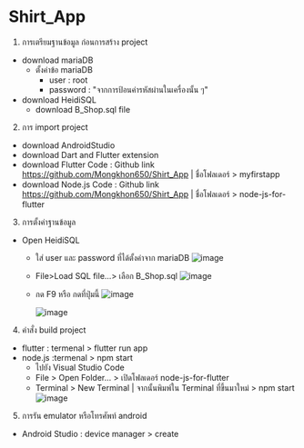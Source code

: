 # Shirt_App

1. การเตรียมฐานข้อมูล ก่อนการสร้าง project
- download mariaDB
  - ตั้งค่าข้อ mariaDB
    - user : root
    - password : "จากการป้อนค่ารหัสผ่านในเครื่องนั้น ๆ"  
- download HeidiSQL
  - download B_Shop.sql file
2. การ import project
- download AndroidStudio
- download Dart and Flutter extension
- download Flutter Code : Github link https://github.com/Mongkhon650/Shirt_App | ชื่อโฟลเดอร์ > myfirstapp
- download Node.js Code : Github link https://github.com/Mongkhon650/Shirt_App | ชื่อโฟลเดอร์ > node-js-for-flutter
3. การตั้งค่าฐานข้อมูล
- Open HeidiSQL
  - ใส่ user และ password ที่ได้ตั้งค่าจาก mariaDB
    ![image](https://github.com/user-attachments/assets/f0733e3a-efb4-463e-b272-1c27e523ad2a)
  - File>Load SQL file...> เลือก B_Shop.sql
  ![image](https://github.com/user-attachments/assets/11b91b7d-bd6e-4243-8c93-0ab1207e3200)
  - กด F9 หรือ กดที่ปุ่มนี้ ![image](https://github.com/user-attachments/assets/b6963c63-96fe-4461-afa6-15c1fd3b7ed2)

    ![image](https://github.com/user-attachments/assets/f44cc984-ac79-4e90-87f0-d65a7ed45c37)
4. คำสั่ง build project
- flutter : termenal > flutter run app
- node.js :termenal > npm start
  - ไปยัง Visual Studio Code
  - File > Open Folder... > เปิดโฟลเดอร์ node-js-for-flutter
  - Terminal > New Terminal | จากนั้นพิมพ์ใน Terminal ที่ขึ้นมาใหม่ > npm start
    ![image](https://github.com/user-attachments/assets/5bbf63b5-d5f3-4dfd-a9b7-dc057dbeb575)
5. การรัน emulator หรือโทรศัพท์ android
- Android Studio : device manager > create 
